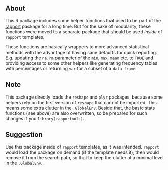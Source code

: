 ## About

This R package includes some helper functions that used to be part of the [rapport](http://rapport-package.info/) package for a long time. But for the sake of modularity, these functions were moved to a separate package that should be used *inside* of `rapport` templates.


These functions are basically wrappers to more advanced statistical methods with the advantage of having sane defaults for quick reporting. E.g. updating the `na.rm` parameter of the `min`, `max`, `mean` etc. to `TRUE` and providing access to some other helpers like generating frequency tables with percentages or returning `var` for a subset of a `data.frame`.

## Note

This package directly loads the `reshape` and `plyr` packages, because some helpers rely on the first version of `reshape` that cannot be imported. This means some extra clutter in the `.GlobalEnv`. Beside that, the basic stats functions (see above) are also overwritten, so be prepared for such changes if you `library(rapportools)`.

## Suggestion

Use this package inside of `rapport` templates, as it was intended. `rapport` would load the package on demand (if the template needs it), then would remove it from the search path, so that to keep the clutter at a minimal level in the `.GlobalEnv`.
